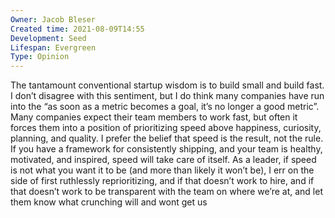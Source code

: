 ```yaml
---
Owner: Jacob Bleser
Created time: 2021-08-09T14:55
Development: Seed
Lifespan: Evergreen
Type: Opinion
---
```

The tantamount conventional startup wisdom is to build small and build fast. I don’t disagree with this sentiment, but I do think many companies have run into the “as soon as a metric becomes a goal, it’s no longer a good metric”. Many companies expect their team members to work fast, but often it forces them into a position of prioritizing speed above happiness, curiosity, planning, and quality. I prefer the belief that speed is the result, not the rule. If you have a framework for consistently shipping, and your team is healthy, motivated, and inspired, speed will take care of itself. As a leader, if speed is not what you want it to be (and more than likely it won’t be), I err on the side of first ruthlessly reprioritizing, and if that doesn’t work to hire, and if that doesn’t work to be transparent with the team on where we’re at, and let them know what crunching will and wont get us